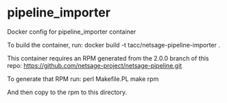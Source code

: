 # pipeline_importer

Docker config for pipeline_importer container

To build the container, run:
  docker build -t tacc/netsage-pipeline-importer .


This container requires an RPM generated from the 2.0.0 branch of this repo:
   https://github.com/netsage-project/netsage-pipeline.git

To generate that RPM run:
perl Makefile.PL
make rpm

And then copy to the rpm to this directory.

